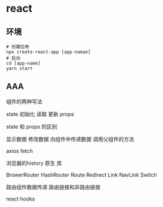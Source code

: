 # react

## 环境

```shell
# 创建应用
npx create-react-app [app-namae]
# 启动
cd [app-name]
yarn start
```

## AAA

组件的两种写法

state 初始化 读取 更新
props

state 和 props 的区别

显示数据 修改数据 向组件中传递数据 调用父组件的方法

axios fetch

浏览器的history  原生  库

BrowerRouter HashRouter
Route Redirect Link NavLink Switch

路由组件数据传递
路由链接和非路由链接


react hooks